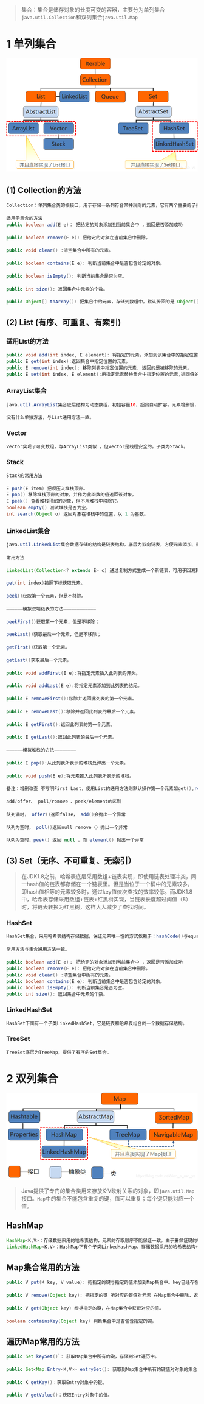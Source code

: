 > 集合：集合是储存对象的长度可变的容器，主要分为单列集合`java.util.Collection`和双列集合`java.util.Map`

# 

# 1 单列集合

![collection](.\img\collection.png)


## (1) Collection的方法

```java
Collection：单列集合类的根接口，用于存储一系列符合某种规则的元素，它有两个重要的子接口，分别是java.util.List和java.util.Set。其中，List的特点是元素有序、元素可重复。Set的特点是元素无序，而且不可重复。其中List常用有 Vector集合，ArrayList集合 、LinkedList集合 。Set常用有TreeSet和HashSet，LinkedHashSet。

适用于集合的方法
public boolean add(E e)： 把给定的对象添加到当前集合中 ，返回是否添加成功

public boolean remove(E e): 把给定的对象在当前集合中删除。

public void clear() :清空集合中所有的元素。

public boolean contains(E e): 判断当前集合中是否包含给定的对象。

public boolean isEmpty(): 判断当前集合是否为空。

public int size(): 返回集合中元素的个数。

public Object[] toArray(): 把集合中的元素，存储到数组中。默认传回的是 Object[] 通过增加参数 toArray（new String [n]） 可以传回 包装类数组，但不能直接生成基本类型的数组 如int[];
```



## (2) List (有序、可重复、有索引)

###  适用List的方法

```java
public void add(int index, E element): 将指定的元素，添加到该集合中的指定位置上。
public E get(int index):返回集合中指定位置的元素。
public E remove(int index): 移除列表中指定位置的元素, 返回的是被移除的元素。
public E set(int index, E element):用指定元素替换集合中指定位置的元素,返回值的更新前的元素。
```

### ArrayList集合

```java
java.util.ArrayList集合底层结构为动态数组，初始容量10，超出自动扩容。元素增删慢，查找快。

没有什么单独方法，与List通用方法一致。
```

### Vector

```java
Vector实现了可变数组，与ArrayList类似 ，但Vector是线程安全的。子类为Stack。
```

### Stack

```java
Stack的常用方法

E push(E item) 把项压入堆栈顶部。
E pop() 移除堆栈顶部的对象，并作为此函数的值返回该对象。
E peek() 查看堆栈顶部的对象，但不从堆栈中移除它。
boolean empty() 测试堆栈是否为空。
int search(Object o) 返回对象在堆栈中的位置，以 1 为基数。
```

### LinkedList集合

```java
java.util.LinkedList集合数据存储的结构是链表结构。底层为双向链表，方便元素添加、删除的集合。常用于模拟队列、双端队列，堆栈 。

常用方法

LinkedList(Collection<? extends E> c) 通过复制方式生成一个新链表，可用于回溯算法保存路径。

get(int index)按照下标获取元素。

peek()获取第一个元素，但是不移除。

——————模拟双端链表的方法————————————

peekFirst()获取第一个元素，但是不移除；

peekLast()获取最后一个元素，但是不移除；

getFirst()获取第一个元素。

getLast()获取最后一个元素。

public void addFirst(E e):将指定元素插入此列表的开头。

public void addLast(E e):将指定元素添加到此列表的结尾。

public E removeFirst():移除并返回此列表的第一个元素。

public E removeLast():移除并返回此列表的最后一个元素。

public E getFirst():返回此列表的第一个元素。

public E getLast():返回此列表的最后一个元素。

——————模拟堆栈的方法————————

public E pop():从此列表所表示的堆栈处弹出一个元素。

public void push(E e):将元素推入此列表所表示的堆栈。

备注：增删改查 不写明First Last，使用List的通用方法则默认操作第一个元素如get(),remove()。

add/offer、 poll/romove 、peek/element的区别

队列满时， offer()返回false， add()会抛出一个异常

队列为空时， poll()返回null remove（）抛出一个异常

队列为空时，peek() 返回 null ，而 element() 抛出一个异常
```



## (3) Set（无序、不可重复、无索引）

> 在JDK1.8之前，哈希表底层采用数组+链表实现，即使用链表处理冲突，同一hash值的链表都存储在一个链表里。但是当位于一个桶中的元素较多，即hash值相等的元素较多时，通过key值依次查找的效率较低。而JDK1.8中，哈希表存储采用数组+链表+红黑树实现，当链表长度超过阈值（8）时，将链表转换为红黑树，这样大大减少了查找时间。

### HashSet

```java
HashSet集合，采用哈希表结构存储数据，保证元素唯一性的方式依赖于：hashCode()与equals()方法。

常用方法与集合通用方法一致。

public boolean add(E e)： 把给定的对象添加到当前集合中 ，返回是否添加成功
public boolean remove(E e): 把给定的对象在当前集合中删除。
public void clear() :清空集合中所有的元素。
public boolean contains(E e): 判断当前集合中是否包含给定的对象。
public boolean isEmpty(): 判断当前集合是否为空。
public int size(): 返回集合中元素的个数。
```

### LinkedHashSet

```java
HashSet下面有一个子类LinkedHashSet，它是链表和哈希表组合的一个数据存储结构。
```

### TreeSet

```java
TreeSet底层为TreeMap，提供了有序的Set集合。
```



# 2 双列集合

![map](.\img\map.png)



> Java提供了专门的集合类用来存放K-V映射关系的对象，即`java.util.Map`接口。`Map`中的集合不能包含重复的键，值可以重复；每个键只能对应一个值。



## HashMap

```java
HashMap<K,V>：存储数据采用的哈希表结构，元素的存取顺序不能保证一致。由于要保证键的唯一、不重复，需要重写键的hashCode()方法、equals()方法。
LinkedHashMap<K,V>：HashMap下有个子类LinkedHashMap，存储数据采用的哈希表结构+链表结构。通过链表结构可以保证元素的存取顺序一致，某些算法题中可以借此提高一点点效率；通过哈希表结构可以保证的键的唯一、不重复，需要重写键的hashCode()方法、equals()方法。
```



## Map集合常用的方法

```java
public V put(K key, V value): 把指定的键与指定的值添加到Map集合中。key已经存在则新的value会覆盖旧的。

public V remove(Object key): 把指定的键 所对应的键值对元素 在Map集合中删除，返回被删除元素的值。

public V get(Object key) 根据指定的键，在Map集合中获取对应的值。

boolean containsKey(Object key) 判断集合中是否包含指定的键。
```



## 遍历Map常用的方法

````java
public Set keySet()`: 获取Map集合中所有的键，存储到Set遍历中。

public Set<Map.Entry<K,V>> entrySet(): 获取到Map集合中所有的键值对对象的集合(Set集合)。

public K getKey()：获取Entry对象中的键。

public V getValue()：获取Entry对象中的值。
